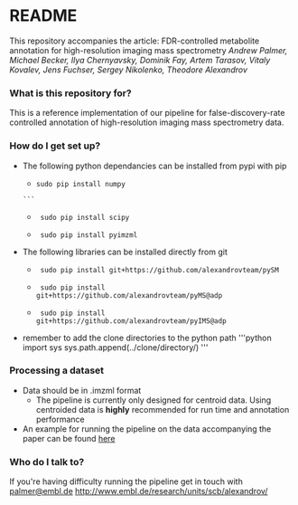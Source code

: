 # README #

This repository accompanies the article: 
FDR-controlled metabolite annotation for high-resolution imaging mass spectrometry
*Andrew Palmer, Michael Becker, Ilya Chernyavsky, Dominik Fay, Artem Tarasov, Vitaly Kovalev, Jens Fuchser, Sergey Nikolenko, Theodore Alexandrov*


### What is this repository for? ###

This is a reference implementation of our pipeline for false-discovery-rate controlled annotation of high-resolution imaging mass spectrometry data. 


### How do I get set up? ###

* The following python dependancies can be installed from pypi with pip
    *  ```
       sudo pip install numpy
      ```
    * ```
       sudo pip install scipy
      ```
   *  ```
       sudo pip install pyimzml
      ```
* The following libraries can be installed directly from git
    * ```
       sudo pip install git+https://github.com/alexandrovteam/pySM
      ```
    * ```
       sudo pip install git+https://github.com/alexandrovteam/pyMS@adp
      ```
    * ```
       sudo pip install git+https://github.com/alexandrovteam/pyIMS@adp
      ```
* remember to add the clone directories to the python path
    '''python
    import sys
    sys.path.append(../clone/directory/)
    '''


### Processing a dataset ###
* Data should be in .imzml format
    * The pipeline is currently only designed for centroid data. Using centroided data is **highly** recommended for run time and annotation performance
* An example for running the pipeline on the data accompanying the paper can be found [here](https://github.com/alexandrovteam/pySM/tree/master/pySM/example)

### Who do I talk to? ###
If you're having difficulty running the pipeline get in touch with palmer@embl.de
http://www.embl.de/research/units/scb/alexandrov/
